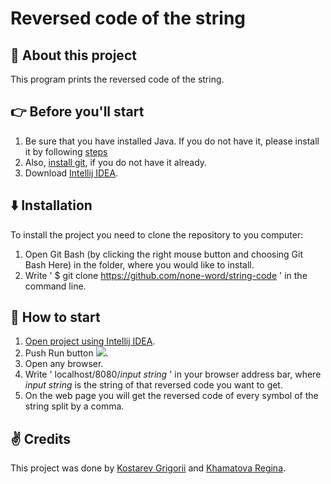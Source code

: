 # Reversed code of the string
## :wave: About this project
This program prints the reversed code of the string.  
## :point_right: Before you'll start
1. Be sure that you have installed Java. If you do not have it, please install it by following [steps](https://java.com/en/download/help/download_options.html)
2. Also, [install git](https://git-scm.com/book/en/v2/Getting-Started-Installing-Git), if you do not have it already.
3. Download [Intellij IDEA](https://www.jetbrains.com/ru-ru/idea/download/#section=windows).
## :arrow_down: Installation
To install the project you need to clone the repository to you computer:

1. Open Git Bash (by clicking the right mouse button and choosing Git Bash Here) in the folder, where you would like to install.
2. Write ' $ git clone https://github.com/none-word/string-code ' in the command line.
## :triangular_flag_on_post: How to start
1. [Open project using Intellij IDEA](https://www.jetbrains.com/help/idea/import-project-or-module-wizard.html). 
2. Push Run button ![](image.png).
3. Open any browser.
4. Write ' localhost/8080/*input string* ' in your browser address bar, where *input string* is the string of that reversed code you want to get.
5. On the web page you will get the reversed code of every symbol of the string split by a comma.

## :v: Credits
This project was done by [Kostarev Grigorii](https://github.com/none-word) and [Khamatova Regina](https://github.com/Homa3030).
